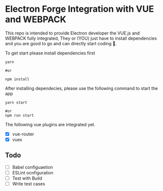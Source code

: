 # Electron Forge Integration with VUE and WEBPACK

This repo is intended to provide Electron developer the VUE.js and WEBPACK fully integrated, They or (YOU) just have to install dependencies and you are good to go and can directly start coding 🙂.

To get start please install dependencies first

```
yarn

#or

npm install
```

After installing dependecies, please use the following command to start the app

```
yarn start 

#or
npm run start

```

The following vue plugins are integrated yet.

- [x] vue-router
- [x] vuex

## Todo
- [ ] Babel configuaetion
- [ ] ESLint ocnfiguration
- [ ] Test with Build
- [ ] Write test cases
